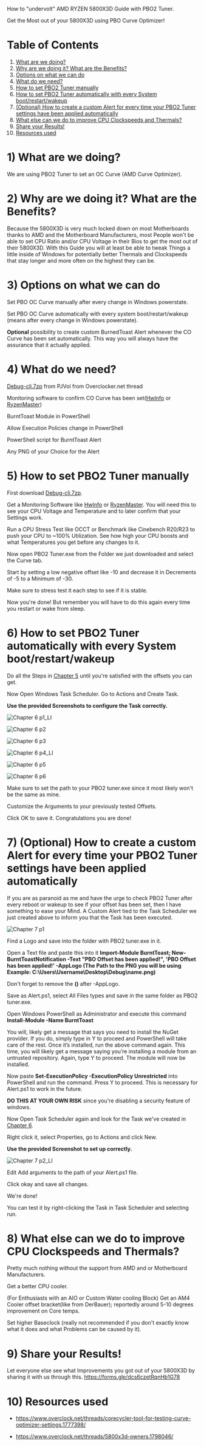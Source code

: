 How to "undervolt" AMD RYZEN 5800X3D Guide with PBO2 Tuner.

Get the Most out of your 5800X3D using PBO Curve Optimizer!


# Table of Contents
1. [What are we doing?](#1-what-are-we-doing)
2. [Why are we doing it? What are the Benefits?](#2-why-are-we-doing-it-what-are-the-benefits)
3. [Options on what we can do](#3-options-on-what-we-can-do)
4. [What do we need?](#4-what-do-we-need)
5. [How to set PBO2 Tuner manually](#5-how-to-set-pbo2-tuner-manually)
6. [How to set PBO2 Tuner automatically with every System boot/restart/wakeup](#6-how-to-set-pbo2-tuner-automatically-with-every-system-bootrestartwakeup)
7. [(Optional) How to create a custom Alert for every time your PBO2 Tuner settings have been applied automatically](#7-optional-how-to-create-a-custom-alert-for-every-time-your-pbo2-tuner-settings-have-been-applied-automatically)
8. [What else can we do to improve CPU Clockspeeds and Thermals?](#8-what-else-can-we-do-to-improve-cpu-clockspeeds-and-thermals)
9. [Share your Results!](#9-share-your-results)
10. [Resources used](#10-resources-used)


# 1) What are we doing? 
We are using PBO2 Tuner to set an OC Curve (AMD Curve Optimizer).

# 2) Why are we doing it? What are the Benefits?
Because the 5800X3D is very much locked down on most Motherboards thanks to AMD and the Motherboard Manufacturers, most People won't be able to set CPU Ratio and/or CPU Voltage in their Bios to get the most out of their 5800X3D.
With this Guide you will at least be able to tweak Things a little inside of Windows for potentially better Thermals and Clockspeeds that stay longer and more often on the highest they can be.

# 3) Options on what we can do
Set PBO OC Curve manually after every change in Windows powerstate.
     
Set PBO OC Curve automatically with every system boot/restart/wakeup (means after every change in Windows powerstate).
     
**Optional** possibility to create custom BurnedToast Alert whenever the CO Curve has been set automatically. This way you will always have the assurance that it actually applied.
    
# 4) What do we need?
[Debug-cli.7zp](https://www.overclock.net/threads/corecycler-tool-for-testing-curve-optimizer-settings.1777398/page-39#post-28979881) from PJVol from Overclocker.net thread

Monitoring software to confirm CO Curve has been set([HwInfo](https://www.hwinfo.com/download/) or [RyzenMaster](https://www.amd.com/en/technologies/ryzen-master))

BurntToast Module in PowerShell

Allow Execution Policies change in PowerShell

PowerShell script for BurntToast Alert

Any PNG of your Choice for the Alert

# 5) How to set PBO2 Tuner manually
First download [Debug-cli.7zp](https://www.overclock.net/threads/corecycler-tool-for-testing-curve-optimizer-settings.1777398/page-39#post-28979881).

Get a Monitoring Software like [HwInfo](https://www.hwinfo.com/download/) or [RyzenMaster](https://www.amd.com/en/technologies/ryzen-master). You will need this to see your CPU Voltage and Temperature and to later confirm that your Settings work.

Run a CPU Stress Test like OCCT or Benchmark like Cinebench R20/R23 to push your CPU to ~100% Utilization. See how high your CPU boosts and what Temperatures you get before any changes to it.

Now open PBO2 Tuner.exe from the Folder we just downloaded and select the Curve tab.

Start by setting a low negative offset like -10 and decrease it in Decrements of -5 to a Minimum of -30.

Make sure to stress test it each step to see if it is stable.

Now you're done! But remember you will have to do this again every time you restart or wake from sleep.

# 6) How to set PBO2 Tuner automatically with every System boot/restart/wakeup
Do all the Steps in [Chapter 5](#5-how-to-set-pbo2-tuner-manually) until you're satisfied with the offsets you can get.

Now Open Windows Task Scheduler. Go to Actions and Create Task.

**Use the provided Screenshots to configure the Task correctly.**

![Chapter 6 p1_LI](https://user-images.githubusercontent.com/106172193/170519308-df13b85a-00c8-4e57-ad12-6d9b118ed1ac.jpg)

![Chapter 6 p2](https://user-images.githubusercontent.com/106172193/170519471-b033ca84-48ea-4822-88a4-a9daecc33b7f.png)

![Chapter 6 p3](https://user-images.githubusercontent.com/106172193/170519673-90d6766b-6397-4638-a2b8-08c8028839e9.png)

![Chapter 6 p4_LI](https://user-images.githubusercontent.com/106172193/170519780-4835e046-82fc-49fe-8a9f-e1ded1144638.jpg)

![Chapter 6 p5](https://user-images.githubusercontent.com/106172193/170519955-8fd6d69b-36ec-4e1c-b7b8-906fda4a28ac.png)

![Chapter 6 p6](https://user-images.githubusercontent.com/106172193/170520002-83e3a008-9177-4a35-98be-f5005b559db9.png)


Make sure to set the path to your PBO2 tuner.exe since it most likely won't be the same as mine.

Customize the Arguments to your previously tested Offsets.

Click OK to save it. Congratulations you are done!

# 7) (Optional) How to create a custom Alert for every time your PBO2 Tuner settings have been applied automatically
If you are as paranoid as me and have the urge to check PBO2 Tuner after every reboot or wakeup to see if your offset has been set, then I have something to ease your Mind. A Custom Alert tied to the Task Scheduler we just created above to inform you that the Task has been executed.

![Chapter 7 p1](https://user-images.githubusercontent.com/106172193/170520421-a21eec68-2311-4eb7-ad44-d695410b9a1c.png)

Find a Logo and save into the folder with PBO2 tuner.exe in it.

Open a Text file and paste this into it **Import-Module BurntToast; New-BurntToastNotification -Text "PBO Offset has been applied!", 'PBO Offset has been applied!' -AppLogo (The Path to the PNG you will be using Example: C:\Users\Username\Desktop\Debug\name.png)**

Don't forget to remove the **()** after -AppLogo.

Save as Alert.ps1, select All Files types and save in the same folder as PBO2 tuner.exe.

Open Windows PowerShell as Administrator and execute this command **Install-Module -Name BurntToast**

You will, likely get a message that says you need to install the NuGet provider. If you do, simply type in Y to proceed and PowerShell will take care of the rest. Once it’s installed, run the above command again. This time, you will likely get a message saying you’re installing a module from an untrusted repository. Again, type Y to proceed. The module will now be installed.

Now paste **Set-ExecutionPolicy -ExecutionPolicy Unrestricted** into PowerShell and run the command. Press Y to proceed. This is necessary for Alert.ps1 to work in the future.

**DO THIS AT YOUR OWN RISK** since you're disabling a security feature of windows.

Now Open Task Scheduler again and look for the Task we've created in [Chapter 6](#6-how-to-set-pbo2-tuner-automatically-with-every-system-bootrestartwakeup).

Right click it, select Properties, go to Actions and click New.

**Use the provided Screenshot to set up correctly.**

![Chapter 7 p2_LI](https://user-images.githubusercontent.com/106172193/170520568-ed331286-d0be-4b65-9539-7949ad0334ce.jpg)

Edit Add arguments to the path of your Alert.ps1 file.

Click okay and save all changes.

We're done!
    
You can test it by right-clicking the Task in Task Scheduler and selecting run.

# 8) What else can we do to improve CPU Clockspeeds and Thermals?
Pretty much nothing without the support from AMD and or Motherboard Manufacturers.

Get a better CPU cooler.

(For Enthusiasts with an AIO or Custom Water cooling Block) Get an AM4 Cooler offset bracket(like from DerBauer); reportedly around 5-10 degrees improvement on Core temps.

Set higher Baseclock (really not recommended if you don't exactly know what it does and what Problems can be caused by it).

# 9) Share your Results!
Let everyone else see what Improvements you got out of your 5800X3D by sharing it with us through this.
https://forms.gle/dcs6czetRqnHb1G78

# 10) Resources used
- https://www.overclock.net/threads/corecycler-tool-for-testing-curve-optimizer-settings.1777398/

- https://www.overclock.net/threads/5800x3d-owners.1798046/
